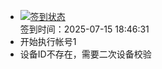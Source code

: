 - [![签到状态](https://github.com/p7wm/Cloud189-Actions/actions/workflows/main.yml/badge.svg?branch=main)](https://github.com/p7wm/Cloud189-Actions/actions/workflows/main.yml) <br> 签到时间：2025-07-15 18:46:31
- 开始执行帐号1
- 设备ID不存在，需要二次设备校验
